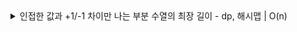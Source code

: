
<details>
  <summary>인접한 값과 +1/-1 차이만 나는 부분 수열의 최장 길이 - dp, 해시맵 | O(n) </summary>
  
  ### 조건: n <= 1e5, 1초
  
  dp에서 이중for문을 사용할수도 있겠지만 O(n^2)으로 1초 이상 걸리기 때문에, 최적화를 위해 Map을 사용해서 이전 값들의 위치를 저장해둔다.
  
  Map: 현재까지 나온 원소들의 가장 마지막 위치.

  dp[i]: i번째 수열까지의 i번째 값을 포함한 최장 길이.


  ``` java
  /*
  입력 예시
  6
  5 2 3 4 2 3
  
  출력
  4
   */
  
  import java.io.BufferedReader;
  import java.io.IOException;
  import java.io.InputStreamReader;
  import java.util.*;
  
  public class Main {
  
      public static void main(String[] args) throws IOException {
          BufferedReader br = new BufferedReader(new InputStreamReader(System.in));
  
          int n = Integer.parseInt(br.readLine());
  
          int [] arr = new int [n+1];
  
          StringTokenizer st = new StringTokenizer(br.readLine());
          for(int j=1; j<=n; j++){
              arr[j] = Integer.parseInt(st.nextToken());
          }
  
          int [] dp = new int [n+2];
          HashMap<Integer, Integer> prevIdx = new HashMap<>();
  
          Arrays.fill(dp, 1);
  
          int max = 0;
  
          for(int i=1; i<=n; i++) {
              int cur = arr[i];
              int idx = -1;
              //이전 것을 살펴볼 때 두 가지 경우가 있다. 현재 값에서 -1 or +1
              if (prevIdx.containsKey(cur - 1)){
                  idx = prevIdx.get(arr[i] - 1);
              }
  
              if(prevIdx.containsKey(cur + 1)){
                  idx = Math.max(idx , prevIdx.get(cur + 1));
              }
  
              if (idx != -1) {
                  dp[i] = dp[idx] + 1;
              }
  
              // 새로운 인덱스를 업데이트 한다.
              prevIdx.put(cur, i);
  
              max = Math.max(dp[i], max);
          }
  
          System.out.println(max);
  
          for(int i=1; i<=n ; i++){ // dp 확인용
              System.out.print(dp[i] + " ");
          }
      }
  }
  ```  
</details>
